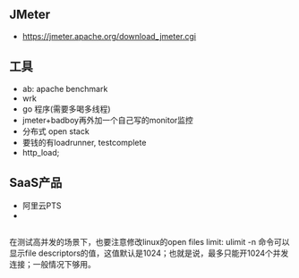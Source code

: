 
## JMeter
* https://jmeter.apache.org/download_jmeter.cgi


## 工具
* ab: apache benchmark
* wrk
* go 程序(需要多喝多线程)
* jmeter+badboy再外加一个自己写的monitor监控
* 分布式 open stack
* 要钱的有loadrunner, testcomplete
* http_load;

## SaaS产品
* 阿里云PTS
* 




>```
在测试高并发的场景下，也要注意修改linux的open files limit:
ulimit -n
命令可以显示file descriptors的值，这值默认是1024；也就是说，最多只能开1024个并发连接；一般情况下够用。
```